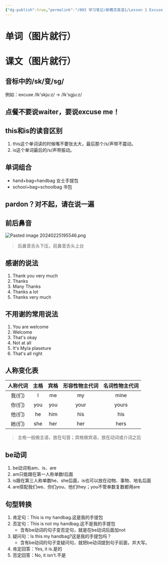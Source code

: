 ```yaml
---
{"dg-publish":true,"permalink":"/003 学习笔记/新概念英语1/Lesson 1 Excuse me！/","dgPassFrontmatter":true,"created":"2024-02-25T19:49:31.909+08:00","updated":"2024-07-22T11:42:09.611+08:00"}
---
```


# 单词（图片就行）
# 课文（图片就行）
## 音标中的/sk/变/sg/

例如：excuse /Ik'skju:z/ -> /Ik'sgju:z/
## 点餐不要说waiter，要说excuse me！

## this和is的读音区别

1. this这个单词读的时候嘴不要张太大，最后那个/s/声带不震动。
2. is这个单词最后的/s/声带振动。
## 单词组合

- hand+bag=handbag 女士手提包
- school+bag=schoolbag 书包
## pardon？对不起，请在说一遍

## 前后鼻音

![Pasted image 20240225195546.png](/img/user/$/$Sys999%20Attachment/Pasted%20image%2020240225195546.png)

> 后鼻音舌头下压，前鼻音舌头上台
## 感谢的说法

1. Thank you very much
2. Thanks
3. Many Thanks
4. Thanks a lot
5. Thanks very much
## 不用谢的常用说法

1. You are welcome
2. Welcome
3. That's okay
4. Not at all
5. It's My/a plaseture
6. That's all right
## 人称变化表

| 人称代词 | 主格 | 宾格 | 形容性物主代词 | 名词性物主代词 |
| :--: | :--: | :--: | :--: | :--: |
| 我(们) | I | me | my | mine |
| 你(们) | you | you | your | yours |
| 他(们) | he | him | his | his |
| 她(们) | she | her | her | hers |

> 主格一般做主语，放在句首；宾格做宾语，放在动词或介词之后
## be动词

1. be动词有am、is、are
2. am只能跟在第一人称单数I后面
3. is跟在第三人称单数he、she后面，is也可以放在动物、事物、地名后面
4. are搭配我们we、你们you、他们they；you不管单数复数都用are

## 句型转换

1. 肯定句：This is my handbag.这是我的手提包
2. 否定句：This is not my handbag.这不是我的手提包
	- 含有be动词的句子变否定句，就是在be动词后面加not
3. 疑问句：Is this my handbag?这是我的手提包吗？
	- 含有be动词的句子变疑问句，就把be动词提到句子前面，并大写。
4. 肯定回答：Yes, it is.是的
5. 否定回答：No, it isn't.不是

